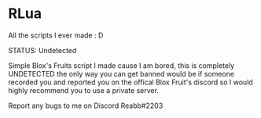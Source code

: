 # RLua
All the scripts I ever made : D

STATUS: Undetected 

Simple Blox's Fruits script I made cause I am bored, this is completely UNDETECTED the only way you can get banned would be if someone recorded you and reported you on the offical Blox Fruit's discord so I would highly recommend you to use a private server.

Report any bugs to me on Discord Reabb#2203
